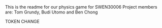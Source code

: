 This is the readme for our physics game for SWEN30006
Project members are: Tom Grundy, Budi Utomo and Ben Chong

TOKEN CHANGE